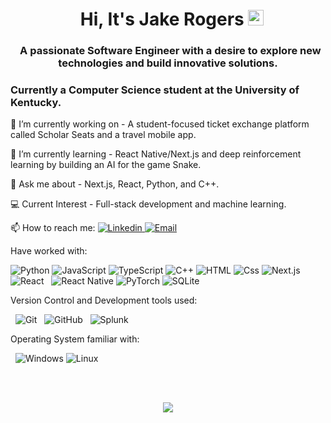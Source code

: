 <h1 align="center">
  Hi, It's Jake Rogers <img src="https://media.giphy.com/media/hvRJCLFzcasrR4ia7z/giphy.gif" width="25px" height="25px">
</h1>
<h3 align="center">
  A passionate Software Engineer with a desire to explore new technologies and build innovative solutions.
</h3>
<h3>Currently a Computer Science student at the University of Kentucky.</h3>

🔭 I’m currently working on - A student-focused ticket exchange platform called Scholar Seats and a travel mobile app.

🌱 I’m currently learning - React Native/Next.js and deep reinforcement learning by building an AI for the game Snake.

💬 Ask me about - Next.js, React, Python, and C++.

:computer: Current Interest - Full-stack development and machine learning.

📫 How to reach me:
<a href="https://www.linkedin.com/in/thivagarm/">
  <img
    alt="Linkedin"
    src="https://img.shields.io/badge/linkedin-0077B5?logo=linkedin&logoColor=white&style=flat"
  />
</a>
<a href="mailto:jarog2005@gmail.com">
<img alt="Email" src="https://img.shields.io/badge/Email-D14836?style=flat-square&logo=gmail&logoColor=white" />
</a>

Have worked with:

<p>
<img alt="Python" src="https://img.shields.io/badge/Python-3776AB?style=for-the-badge&logo=python&logoColor=white&style=flat" />
<img alt="JavaScript" src="https://img.shields.io/badge/JavaScript-F7DF1E?logo=javascript&logoColor=white&style=flat" />
<img alt="TypeScript" src="https://img.shields.io/badge/TypeScript-3178C6?logo=typescript&logoColor=white&style=flat" />
<img alt="C++" src="https://img.shields.io/badge/C%2B%2B-00599C?style=for-the-badge&logo=c%2B%2B&logoColor=white&style=flat" />
<img alt="HTML" src="https://img.shields.io/badge/HTML-E34F26?logo=html5&logoColor=white&style=flat" />
<img alt="Css" src="https://img.shields.io/badge/CSS-1572B6?logo=css3&logoColor=white&style=flat" />
<img alt="Next.js" src="https://img.shields.io/badge/next.js-000000?style=for-the-badge&logo=nextdotjs&logoColor=white&style=flat" />
<img alt="React" src="https://img.shields.io/badge/React-61DAFB?logo=react&logoColor=black&style=flat" />
  <img alt="React Native" src="https://img.shields.io/badge/React%20Native-20232A?style=for-the-badge&logo=react&logoColor=61DAFB&style=flat" />
<img alt="PyTorch" src="https://img.shields.io/badge/PyTorch-EE4C2C?style=for-the-badge&logo=pytorch&logoColor=white&style=flat" />
<img alt="SQLite" src="https://img.shields.io/badge/SQLite-003B57?style=for-the-badge&logo=sqlite&logoColor=white&style=flat" />
</p>

Version Control and Development tools used:

<p>
  <img alt="Git" src="https://img.shields.io/badge/Git-F05032?logo=git&logoColor=white&style=flat" />
  <img alt="GitHub" src="https://img.shields.io/badge/GitHub-181717?logo=github&logoColor=white&style=flat" />
  <img alt="Splunk" src="https://img.shields.io/badge/Splunk-000000?style=for-the-badge&logo=splunk&logoColor=white&style=flat" />
</p>

Operating System familiar with:

<p>
  <img alt="Windows" src="https://img.shields.io/badge/Windows-0078D6?logo=windows&logoColor=white&style=flat" />
  <img alt="Linux" src="https://img.shields.io/badge/Linux-FCC624?style=for-the-badge&logo=linux&logoColor=black&style=flat" />
</p>

<br><br>

<div align="center">
<!--  <div>
   <p>&nbsp;
     <img src="http://github-readme-streak-stats.herokuapp.com?user=rakejogers" alt="GitHub Streak" />
   </p>
  </div> -->
  <div>
    <img src="https://github-readme-stats.vercel.app/api?username=rakejogers&count_private=true&theme=dark&show_icons=true" />
  </div>
<!--   <div>
    <img src="https://github-readme-stats-sigma-five.vercel.app/api/top-langs/?username=rakejogers&layout=compact&theme=radical" />
  </div> -->
 </div>
<br><h2></h2><br>
